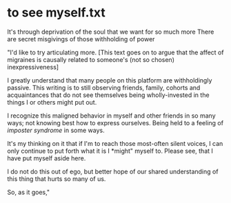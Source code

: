 
# to see myself.txt
It's through deprivation of the soul that we want for so much more
There are secret misgivings of those withholding of power

"I'd like to try articulating more. [This text goes on to argue that the affect of migraines is causally related to someone's (not so chosen) inexpressiveness]

I greatly understand that many people on this platform are withholdingly passive. This writing is to still observing friends, family, cohorts and acquaintances that do not see themselves being wholly-invested in the things I or others might put out. 

I recognize this maligned behavior in myself and other friends in so many ways; not knowing best how to express ourselves. Being held to a feeling of *imposter syndrome* in some ways.

It's my thinking on it that if I'm to reach those most-often silent voices, I can only continue to put forth what it is I *might" myself to. Please see, that I have put myself aside here. 

I do not do this out of ego, but better hope of our shared understanding of this thing that hurts so many of us.

So, as it goes,"
